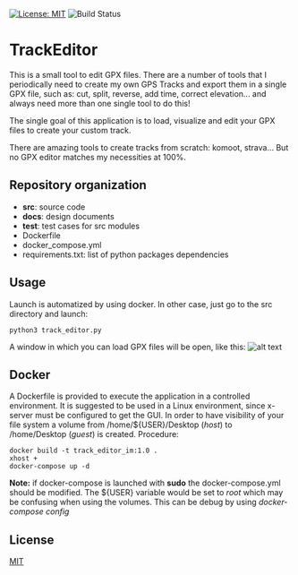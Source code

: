 [![License: MIT](https://img.shields.io/badge/License-MIT-yellow.svg)](https://opensource.org/licenses/MIT)
![Build Status](https://github.com/alguerre/TrackEditor/actions/workflows/python-app.yml/badge.svg)

# TrackEditor

This is a small tool to edit GPX files. 
There are a number of tools that I periodically need to create my own GPS Tracks and export them in a single GPX file, 
such as: cut, split, reverse, add time, correct elevation... 
and always need more than one single tool to do this!

The single goal of this application is to load, 
visualize and edit your GPX files to create your custom track.

There are amazing tools to create tracks from scratch: komoot, strava... 
But no GPX editor matches my necessities at 100%.

## Repository organization
- **src**: source code
- **docs**: design documents
- **test**: test cases for src modules
- Dockerfile
- docker_compose.yml
- requirements.txt: list of python packages dependencies 

## Usage
Launch is automatized by using docker. 
In other case, just go to the src directory and launch:
```
python3 track_editor.py
```

A window in which you can load GPX files will be open, like this:
![alt text](https://github.com/alguerre/TrackEditor/blob/master/docs/using_sample.png?raw=true)


## Docker
A Dockerfile is provided to execute the application in a controlled environment. 
It is suggested to be used in a Linux environment, 
since x-server must be configured to get the GUI. 
In order to have visibility of your file system a volume from /home/${USER}/Desktop (_host_) to /home/Desktop (_guest_) is created. 
Procedure:  
```
docker build -t track_editor_im:1.0 .
xhost +
docker-compose up -d
```

**Note:** if docker-compose is launched with **sudo** the docker-compose.yml should be modified.
The ${USER} variable would be set to _root_ which may be confusing when using the volumes.
This can be debug by using _docker-compose config_


## License
[MIT](https://choosealicense.com/licenses/mit/)


